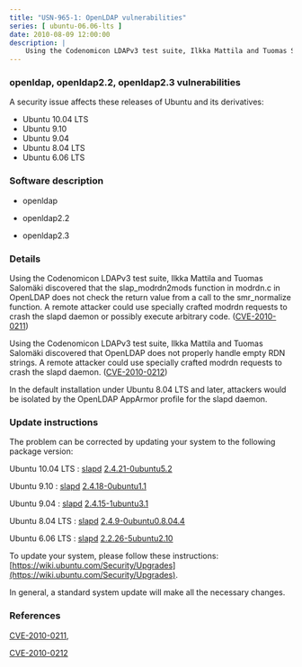 ```yaml
---
title: "USN-965-1: OpenLDAP vulnerabilities"
series: [ ubuntu-06.06-lts ]
date: 2010-08-09 12:00:00
description: |
    Using the Codenomicon LDAPv3 test suite, Ilkka Mattila and Tuomas Salomäki discovered that the slap_modrdn2mods function in modrdn.c in OpenLDAP does not check the return value from a call to the smr_normalize function. A remote attacker could use specially crafted modrdn requests to crash the slapd daemon or possibly execute arbitrary code. ([CVE-2010-0211](http://people.ubuntu.com/~ubuntu-security/cve/CVE-2010-0211))
--- 
```

 
### openldap, openldap2.2, openldap2.3 vulnerabilities

A security issue affects these releases of Ubuntu and its derivatives:

* Ubuntu 10.04 LTS
* Ubuntu 9.10
* Ubuntu 9.04
* Ubuntu 8.04 LTS
* Ubuntu 6.06 LTS

### Software description

* openldap 

* openldap2.2 

* openldap2.3 

### Details

Using the Codenomicon LDAPv3 test suite, Ilkka Mattila and Tuomas Salomäki discovered that the slap_modrdn2mods function in modrdn.c in OpenLDAP does not check the return value from a call to the smr_normalize function. A remote attacker could use specially crafted modrdn requests to crash the slapd daemon or possibly execute arbitrary code. ([CVE-2010-0211](http://people.ubuntu.com/~ubuntu-security/cve/CVE-2010-0211))

Using the Codenomicon LDAPv3 test suite, Ilkka Mattila and Tuomas Salomäki discovered that OpenLDAP does not properly handle empty RDN strings. A remote attacker could use specially crafted modrdn requests to crash the slapd daemon. ([CVE-2010-0212](http://people.ubuntu.com/~ubuntu-security/cve/CVE-2010-0212))

In the default installation under Ubuntu 8.04 LTS and later, attackers would be isolated by the OpenLDAP AppArmor profile for the slapd daemon. 

### Update instructions

The problem can be corrected by updating your system to the following package version:

Ubuntu 10.04 LTS
 : [slapd](https://launchpad.net/ubuntu/+source/openldap) <span> [2.4.21-0ubuntu5.2](https://launchpad.net/ubuntu/+source/openldap/2.4.21-0ubuntu5.2) </span> 

Ubuntu 9.10
 : [slapd](https://launchpad.net/ubuntu/+source/openldap) <span> [2.4.18-0ubuntu1.1](https://launchpad.net/ubuntu/+source/openldap/2.4.18-0ubuntu1.1) </span> 

Ubuntu 9.04
 : [slapd](https://launchpad.net/ubuntu/+source/openldap) <span> [2.4.15-1ubuntu3.1](https://launchpad.net/ubuntu/+source/openldap/2.4.15-1ubuntu3.1) </span> 

Ubuntu 8.04 LTS
 : [slapd](https://launchpad.net/ubuntu/+source/openldap2.3) <span> [2.4.9-0ubuntu0.8.04.4](https://launchpad.net/ubuntu/+source/openldap2.3/2.4.9-0ubuntu0.8.04.4) </span> 

Ubuntu 6.06 LTS
 : [slapd](https://launchpad.net/ubuntu/+source/openldap2.2) <span> [2.2.26-5ubuntu2.10](https://launchpad.net/ubuntu/+source/openldap2.2/2.2.26-5ubuntu2.10) </span> 

To update your system, please follow these instructions: [https://wiki.ubuntu.com/Security/Upgrades](https://wiki.ubuntu.com/Security/Upgrades).

In general, a standard system update will make all the necessary changes. 

### References

 [CVE-2010-0211](http://people.ubuntu.com/~ubuntu-security/cve/CVE-2010-0211), 

 [CVE-2010-0212](http://people.ubuntu.com/~ubuntu-security/cve/CVE-2010-0212)
 
